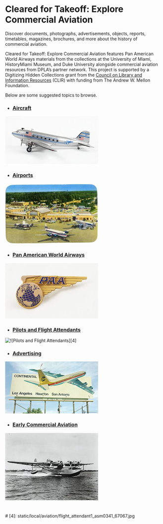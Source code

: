 # Cleared for Takeoff: Explore Commercial Aviation

Discover documents, photographs, advertisements, objects, reports, timetables, magazines, brochures, and more about the history of commercial aviation. 

Cleared for Takeoff: Explore Commercial Aviation features Pan American World Airways materials from the collections at the University of Miami, HistoryMiami Museum, and Duke University alongside commercial aviation resources from DPLA’s partner network. This project is supported by a Digitizing Hidden Collections grant from the [Council on Library and Information Resources](https://www.clir.org/) (CLIR) with funding from The Andrew W. Mellon Foundation.

Below are some suggested topics to browse. 

- ### [Aircraft](/search?q=aircraft*%20OR%20%22douglas%20DC%22%20OR%20boeing%20OR%20lockheed%20OR%20fokker%20OR%20fairchild%20OR%20sikorsky%20NOT%20pin%20NOT%20insignia)
![aircraft](/static/local/aviation/airplane1_hmm0001_48.jpg "Aircraft")
- ### [Airports](/search?q=airport*)
![airports](/static/local/aviation/airport_asm0299_678.jpg "Airports")
- ### [Pan American World Airways](/search?q=+%22pan+american+world%22+OR+%22pan+american+airways%22+OR+%22pan+am%22)
![panam](/static/local/aviation/Pan_Am1_hmm0001_301.jpg "Pan American World Airways")
- ### [Pilots and Flight Attendants](/search?q=pilot+OR+pilots+OR+stewardess+OR+stewardesses+OR+steward+OR+%22flight+attendant%22+OR+%22flight+attendants%22)
![![Pilots and Flight Attendants][4]][3]
- ### [Advertising](/search?q=advertising+OR+advertisement*+OR+poster*+OR+brochure*+OR+promotional)
![ads](/static/local/aviation/Ads4_DukeD.jpg "Advertising")
- ### [Early Commercial Aviation](/search?before=1945) 
![early](/static/local/aviation/early_aviation1_asm0341_126581.jpg "Early Commercial Aviation")

# <!-- Pilots and Flight Attendents Link -->
[3]: /search?q=pilot+OR+pilots+OR+stewardess+OR+stewardesses+OR+steward+OR+%22flight+attendant%22+OR+%22flight+attendants%22
#<!-- Pilots and Flight Attendents Image -->
[4]: static/local/aviation/flight_attendant1_asm0341_67067.jpg

